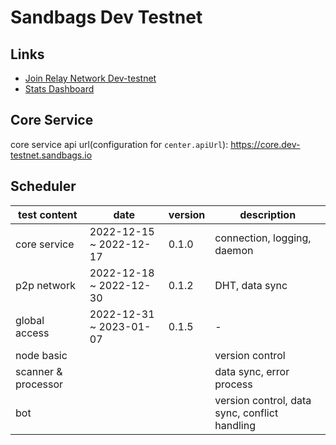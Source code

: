 # Sandbags Dev Testnet

## Links

* [Join Relay Network Dev-testnet](https://docs.sandbags.io/join-relay-network-dev-testnet/setup)
* [Stats Dashboard](https://core.dev-testnet.sandbags.io)

## Core Service

core service api url(configuration for `center.apiUrl`): https://core.dev-testnet.sandbags.io

## Scheduler

| test content | date | version | description |
| --- | --- | --- | --- |
| core service | 2022-12-15 ~ 2022-12-17 | 0.1.0 | connection, logging, daemon |
| p2p network | 2022-12-18 ~ 2022-12-30 | 0.1.2 | DHT, data sync |
| global access | 2022-12-31 ~ 2023-01-07 | 0.1.5 | - |
| node basic |  |  | version control |
| scanner & processor |  |  | data sync, error process |
| bot |  |  | version control, data sync, conflict handling |
